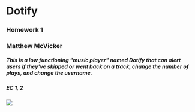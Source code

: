 # Dotify
### Homework 1 
### Matthew McVicker

##### This is a low functioning "music player" named Dotify that can alert users if they've skipped or went back on a track, change the number of plays, and change the username.

##### EC 1, 2


<img src="../Capture.png">
